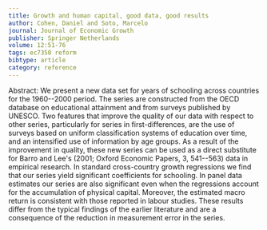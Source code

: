 ```yaml
---
title: Growth and human capital, good data, good results
author: Cohen, Daniel and Soto, Marcelo
journal: Journal of Economic Growth
publisher: Springer Netherlands
volume: 12:51-76
tags: ec7350 reform
bibtype: article
category: reference
---
```

Abstract: We present a new data set for years of schooling across countries for the 1960--2000 period. The series are constructed from the OECD database on educational attainment and from surveys published by UNESCO. Two features that improve the quality of our data with respect to other series, particularly for series in first-differences, are the use of surveys based on uniform classification systems of education over time, and an intensified use of information by age groups. As a result of the improvement in quality, these new series can be used as a direct substitute for Barro and Lee's (2001; Oxford Economic Papers, 3, 541--563) data in empirical research. In standard cross-country growth regressions we find that our series yield significant coefficients for schooling. In panel data estimates our series are also significant even when the regressions account for the accumulation of physical capital. Moreover, the estimated macro return is consistent with those reported in labour studies. These results differ from the typical findings of the earlier literature and are a consequence of the reduction in measurement error in the series.
